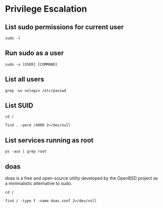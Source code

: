# Privilege Escalation

## List sudo permissions for current user
```console
sudo -l
```

## Run sudo as a user
```console
sudo -u [USER] [COMMAND]
```
## List all users
```console
grep -wv nologin /etc/passwd
```

## List SUID
```console
cd /
```
```console
find . -perm /4000 2>/dev/null
```

## List services running as root
```console
ps -aux | grep root
```

## doas
doas is a free and open-source utility developed by the OpenBSD project as a minimalistic alternative to sudo.

```console
cd /
```
```console
find / -type f -name doas.conf 2>/dev/null
```
